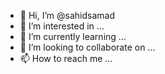 - 👋 Hi, I’m @sahidsamad
- 👀 I’m interested in ...
- 🌱 I’m currently learning ...
- 💞️ I’m looking to collaborate on ...
- 📫 How to reach me ...

<!---
sahidsamad/sahidsamad is a ✨ special ✨ repository because its `README.md` (this file) appears on your GitHub profile.
You can click the Preview link to take a look at your changes.
--->
